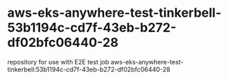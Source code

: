 # aws-eks-anywhere-test-tinkerbell-53b1194c-cd7f-43eb-b272-df02bfc06440-28
repository for use with E2E test job aws-eks-anywhere-test-tinkerbell:53b1194c-cd7f-43eb-b272-df02bfc06440-28
